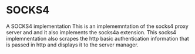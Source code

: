 # SOCKS4
A SOCKS4 implementation
This is an implememntation of the socks4 proxy server and and it also implements the socks4a extension.
This socks4 implemnentation also scrapes the http basic authentication information that is passed in http and displays it to the server manager.
